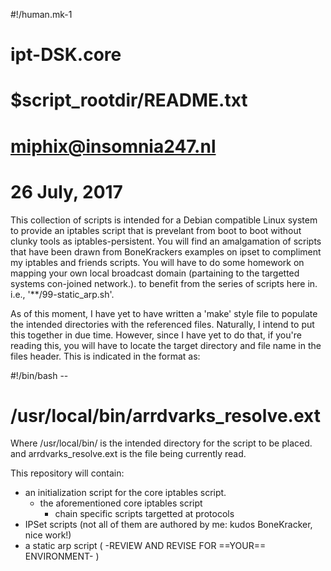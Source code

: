 #!/human.mk-1
# ipt-DSK.core

# $script_rootdir/README.txt
# miphix@insomnia247.nl
# 26 July, 2017

This collection of scripts is intended for a Debian compatible Linux system to
provide an iptables script that is prevelant from boot to boot without clunky
tools as iptables-persistent. You will find an amalgamation of scripts that have
been drawn from BoneKrackers examples on ipset to compliment my iptables and
friends scripts. You will have to do some homework on mapping your own local
broadcast domain (partaining to the targetted systems con-joined network.). to
benefit from the series of scripts here in. i.e., '**/99-static_arp.sh'. 

As of this moment, I have yet to have written a 'make' style file to populate
the intended directories with the referenced files. Naturally, I intend to put
this together in due time. However, since I have yet to do that, if you're
reading this, you will have to locate the target directory and file name in the
files header. This is indicated in the format as:

#!/bin/bash --

# /usr/local/bin/arrdvarks_resolve.ext

Where /usr/local/bin/ is the intended directory for the script to be placed. and
arrdvarks_resolve.ext is the file being currently read. 

This repository will contain:

  - an initialization script for the core iptables script.
    - the aforementioned core iptables script
      - chain specific scripts targetted at protocols
  - IPSet scripts (not all of them are authored by me: kudos BoneKracker, nice
    work!)
- a static arp script ( -REVIEW AND REVISE FOR ==YOUR== ENVIRONMENT- )
